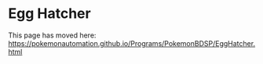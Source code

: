 # Egg Hatcher

This page has moved here: https://pokemonautomation.github.io/Programs/PokemonBDSP/EggHatcher.html

